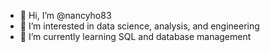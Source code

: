 - 👋 Hi, I’m @nancyho83
- 👀 I’m interested in data science, analysis, and engineering
- 🌱 I’m currently learning SQL and database management

<!---
nancyho83/nancyho83 is a ✨ special ✨ repository because its `README.md` (this file) appears on your GitHub profile.
You can click the Preview link to take a look at your changes.
--->
